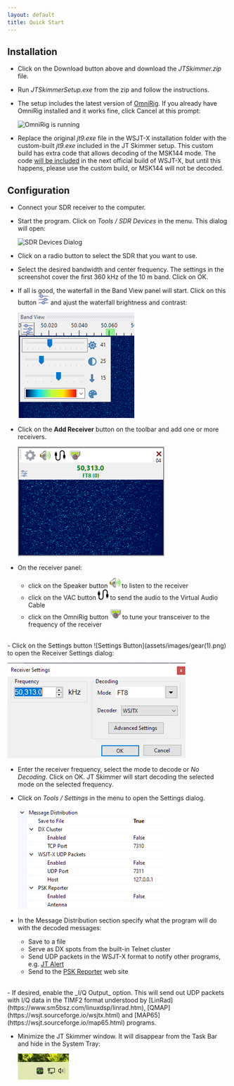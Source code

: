```yaml
---
layout: default
title: Quick Start
---
```


## Installation

- Click on the Download button above and download the _JTSkimmer.zip_ file.

- Run _JTSkimmerSetup.exe_ from the zip and follow the instructions.

- The setup includes the latest version of
  [OmniRig](https://www.dxatlas.com/omnirig/). 
  If you already have OmniRig installed and it works fine, click Cancel at this prompt:
  
  ![OmniRig is running](/assets/images/omnirig_running.png)
  
- Replace the original _jt9.exe_  file in the WSJT-X installation folder with the 
  custom-built _jt9.exe_ included in  the JT Skimmer setup. This custom build has extra code 
  that allows decoding of the MSK144 mode. The code 
  [will be included](https://sourceforge.net/p/wsjt/mailman/message/58721482/)
  in the next official build of WSJT-X,
  but until this happens, please use the custom build, or MSK144 will not be decoded.
  
## Configuration
- Connect your SDR receiver to the computer.

- Start the program. Click on _Tools / SDR Devices_ in the menu. This dialog will open:

  ![SDR Devices Dialog](/assets/images/sdr_devices.png)

- Click on a radio button to select the SDR that you want to use.

- Select the desired bandwidth and center frequency. The settings in the screenshot
cover the first 360 kHz of the 10 m band. Click on OK.

- If all is good, the waterfall in the Band View panel will start. Click on this button
  ![Waterfall Settings Button](assets/images/equalizer.png) 
  and ajust the waterfall brightness and contrast:

  ![Waterfall Settings](assets/images/waterfall_settings.png)

- Click on the **Add Receiver** button on the toolbar and add one or more receivers.


  ![Receiver Panel](assets/images/receiver_panel.png)

- On the receiver panel:
  - click on the Speaker button ![Speaker Button](assets/images/Speaker24x24.png) 
    to listen to the receiver
  - click on the VAC button ![VAC Button](assets/images/usb-cable.png) 
    to send the audio to the Virtual Audio Cable
  - click on the OmniRig button ![OmniRig Button](assets/images/OmniRig24x24.png) to 
    tune your transceiver to the frequency of the receiver
<br>
- Click on the Settings button ![Settings Button](assets/images/gear(1).png) 
  to open the Receiver Settings dialog:

  ![System Tray Icon](assets/images/receiver_settings.png)

- Enter the receiver frequency, select the mode to decode or _No Decoding_. Click on OK.
  JT Skimmer will start decoding the selected mode on the selected frequency.

- Click on _Tools / Settings_ in the menu to open the Settings dialog. 

  ![  Message Distribution Options](assets/images/distribution.png)

- In the Message Distribution section specify what
  the program will do with the decoded messages:
  - Save to a file
  - Serve as DX spots from the built-in Telnet cluster
  - Send UDP packets in the WSJT-X format to notify other programs, e.g. 
  [JT Alert](https://hamapps.com/)
  - Send to the [PSK Reporter](https://www.pskreporter.info/) web site  
<br>
- If desired, enable the _I/Q Output_ option. This will send out UDP packets with I/Q data 
  in the TIMF2 format understood by 
  [LinRad](https://www.sm5bsz.com/linuxdsp/linrad.htm), 
  [QMAP](https://wsjt.sourceforge.io/wsjtx.html) and 
  [MAP65](https://wsjt.sourceforge.io/map65.html) programs.

- Minimize the JT Skimmer window. It will disappear from the Task Bar and hide in the System Tray:

  ![System Tray Icon](assets/images/systray.png)
